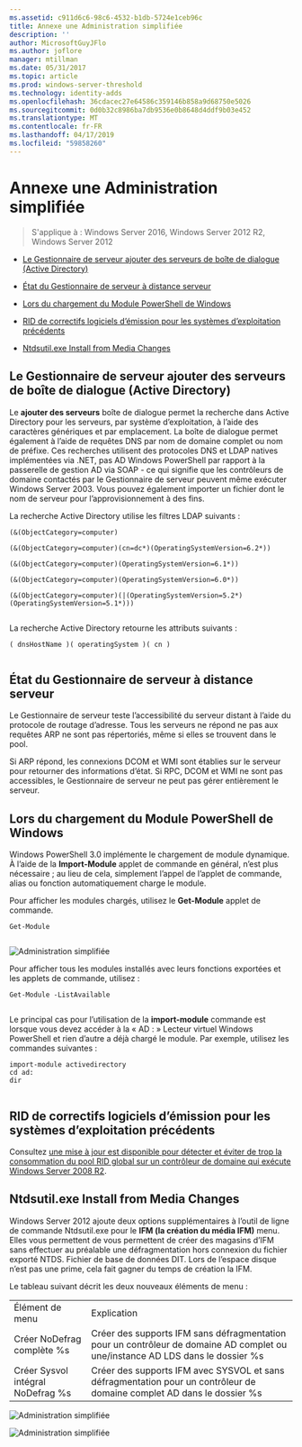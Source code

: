 ```yaml
---
ms.assetid: c911d6c6-98c6-4532-b1db-5724e1ceb96c
title: Annexe une Administration simplifiée
description: ''
author: MicrosoftGuyJFlo
ms.author: joflore
manager: mtillman
ms.date: 05/31/2017
ms.topic: article
ms.prod: windows-server-threshold
ms.technology: identity-adds
ms.openlocfilehash: 36cdacec27e64586c359146b858a9d68750e5026
ms.sourcegitcommit: 0d0b32c8986ba7db9536e0b8648d4ddf9b03e452
ms.translationtype: MT
ms.contentlocale: fr-FR
ms.lasthandoff: 04/17/2019
ms.locfileid: "59858260"
---
```

# <a name="simplified-administration-appendix"></a>Annexe une Administration simplifiée

>S'applique à : Windows Server 2016, Windows Server 2012 R2, Windows Server 2012

  
-   [Le Gestionnaire de serveur ajouter des serveurs de boîte de dialogue (Active Directory)](../../ad-ds/deploy/Simplified-Administration-Appendix.md#BKMK_AddServers)  
  
-   [État du Gestionnaire de serveur à distance serveur](../../ad-ds/deploy/Simplified-Administration-Appendix.md#BKMK_ServerMgrStatus)  
  
-   [Lors du chargement du Module PowerShell de Windows](../../ad-ds/deploy/Simplified-Administration-Appendix.md#BKMK_PSLoadModule)  
  
-   [RID de correctifs logiciels d’émission pour les systèmes d’exploitation précédents](../../ad-ds/deploy/Simplified-Administration-Appendix.md#BKMK_Rid)  
  
-   [Ntdsutil.exe Install from Media Changes](../../ad-ds/deploy/Simplified-Administration-Appendix.md#BKMK_IFM)  
  
## <a name="BKMK_AddServers"></a>Le Gestionnaire de serveur ajouter des serveurs de boîte de dialogue (Active Directory)  

Le **ajouter des serveurs** boîte de dialogue permet la recherche dans Active Directory pour les serveurs, par système d’exploitation, à l’aide des caractères génériques et par emplacement. La boîte de dialogue permet également à l’aide de requêtes DNS par nom de domaine complet ou nom de préfixe. Ces recherches utilisent des protocoles DNS et LDAP natives implémentées via .NET, pas AD Windows PowerShell par rapport à la passerelle de gestion AD via SOAP - ce qui signifie que les contrôleurs de domaine contactés par le Gestionnaire de serveur peuvent même exécuter Windows Server 2003. Vous pouvez également importer un fichier dont le nom de serveur pour l’approvisionnement à des fins.  
  
La recherche Active Directory utilise les filtres LDAP suivants :  
  
```  
(&(ObjectCategory=computer)  
  
(&(ObjectCategory=computer)(cn=dc*)(OperatingSystemVersion=6.2*))  
  
(&(ObjectCategory=computer)(OperatingSystemVersion=6.1*))  
  
(&(ObjectCategory=computer)(OperatingSystemVersion=6.0*))  
  
(&(ObjectCategory=computer)(|(OperatingSystemVersion=5.2*)(OperatingSystemVersion=5.1*)))  
  
```  
  
La recherche Active Directory retourne les attributs suivants :  
  
```  
( dnsHostName )( operatingSystem )( cn )  
  
```  
  
## <a name="BKMK_ServerMgrStatus"></a>État du Gestionnaire de serveur à distance serveur  
Le Gestionnaire de serveur teste l’accessibilité du serveur distant à l’aide du protocole de routage d’adresse. Tous les serveurs ne répond ne pas aux requêtes ARP ne sont pas répertoriés, même si elles se trouvent dans le pool.  
  
Si ARP répond, les connexions DCOM et WMI sont établies sur le serveur pour retourner des informations d’état. Si RPC, DCOM et WMI ne sont pas accessibles, le Gestionnaire de serveur ne peut pas gérer entièrement le serveur.  
  
## <a name="BKMK_PSLoadModule"></a>Lors du chargement du Module PowerShell de Windows  
Windows PowerShell 3.0 implémente le chargement de module dynamique. À l’aide de la **Import-Module** applet de commande en général, n’est plus nécessaire ; au lieu de cela, simplement l’appel de l’applet de commande, alias ou fonction automatiquement charge le module.  
  
Pour afficher les modules chargés, utilisez le **Get-Module** applet de commande.  
  
```  
Get-Module  
  
```  
  
![Administration simplifiée](media/Simplified-Administration-Appendix/ADDS_PSGetModule.gif)  
  
Pour afficher tous les modules installés avec leurs fonctions exportées et les applets de commande, utilisez :  
  
```  
Get-Module -ListAvailable  
  
```  
  
Le principal cas pour l’utilisation de la **import-module** commande est lorsque vous devez accéder à la « AD : » Lecteur virtuel Windows PowerShell et rien d’autre a déjà chargé le module. Par exemple, utilisez les commandes suivantes :  
  
```  
import-module activedirectory  
cd ad:  
dir  
  
```  
  
## <a name="BKMK_Rid"></a>RID de correctifs logiciels d’émission pour les systèmes d’exploitation précédents  
Consultez [une mise à jour est disponible pour détecter et éviter de trop la consommation du pool RID global sur un contrôleur de domaine qui exécute Windows Server 2008 R2](https://support.microsoft.com/kb/2618669).  
  
## <a name="BKMK_IFM"></a>Ntdsutil.exe Install from Media Changes  
Windows Server 2012 ajoute deux options supplémentaires à l’outil de ligne de commande Ntdsutil.exe pour le **IFM (la création du média IFM)** menu. Elles vous permettent de vous permettent de créer des magasins d’IFM sans effectuer au préalable une défragmentation hors connexion du fichier exporté NTDS. Fichier de base de données DIT. Lors de l’espace disque n’est pas une prime, cela fait gagner du temps de création la IFM.  
  
Le tableau suivant décrit les deux nouveaux éléments de menu :  
  
|||  
|-|-|  
|Élément de menu|Explication|  
|Créer NoDefrag complète %s|Créer des supports IFM sans défragmentation pour un contrôleur de domaine AD complet ou une/instance AD LDS dans le dossier %s|  
|Créer Sysvol intégral NoDefrag %s|Créer des supports IFM avec SYSVOL et sans défragmentation pour un contrôleur de domaine complet AD dans le dossier %s|  
  
![Administration simplifiée](media/Simplified-Administration-Appendix/ADDS_PSIFM.png)  
  
![Administration simplifiée](media/Simplified-Administration-Appendix/ADDS_PSIFMComplete.gif)  
  


